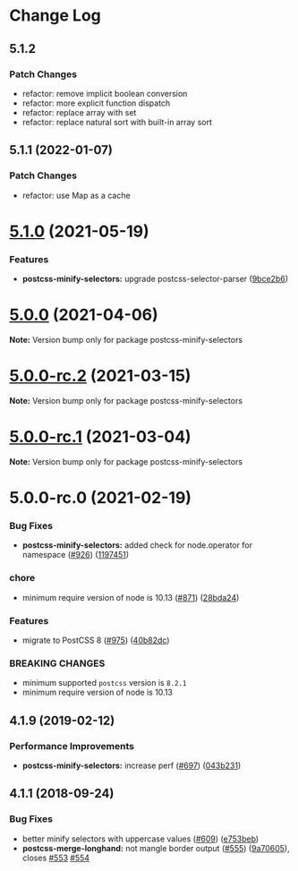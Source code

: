 # Change Log

## 5.1.2

### Patch Changes

- refactor: remove implicit boolean conversion
- refactor: more explicit function dispatch
- refactor: replace array with set
- refactor: replace natural sort with built-in array sort

## 5.1.1 (2022-01-07)

### Patch Changes

- refactor: use Map as a cache

# [5.1.0](https://github.com/cssnano/cssnano/compare/postcss-minify-selectors@5.0.0...postcss-minify-selectors@5.1.0) (2021-05-19)

### Features

- **postcss-minify-selectors:** upgrade postcss-selector-parser ([9bce2b6](https://github.com/cssnano/cssnano/commit/9bce2b6ccfa49c50be05efb0c80c1e3938b650b3))

# [5.0.0](https://github.com/cssnano/cssnano/compare/postcss-minify-selectors@5.0.0-rc.2...postcss-minify-selectors@5.0.0) (2021-04-06)

**Note:** Version bump only for package postcss-minify-selectors

# [5.0.0-rc.2](https://github.com/cssnano/cssnano/compare/postcss-minify-selectors@5.0.0-rc.1...postcss-minify-selectors@5.0.0-rc.2) (2021-03-15)

**Note:** Version bump only for package postcss-minify-selectors

# [5.0.0-rc.1](https://github.com/cssnano/cssnano/compare/postcss-minify-selectors@5.0.0-rc.0...postcss-minify-selectors@5.0.0-rc.1) (2021-03-04)

**Note:** Version bump only for package postcss-minify-selectors

# 5.0.0-rc.0 (2021-02-19)

### Bug Fixes

- **postcss-minify-selectors:** added check for node.operator for namespace ([#926](https://github.com/cssnano/cssnano/issues/926)) ([1197451](https://github.com/cssnano/cssnano/commit/11974512810272411256381527fc719a35a7492a))

### chore

- minimum require version of node is 10.13 ([#871](https://github.com/cssnano/cssnano/issues/871)) ([28bda24](https://github.com/cssnano/cssnano/commit/28bda243e32ce3ba89b3c358a5f78727b3732f11))

### Features

- migrate to PostCSS 8 ([#975](https://github.com/cssnano/cssnano/issues/975)) ([40b82dc](https://github.com/cssnano/cssnano/commit/40b82dca7f53ac02cd4fe62846dec79b898ccb49))

### BREAKING CHANGES

- minimum supported `postcss` version is `8.2.1`
- minimum require version of node is 10.13

## 4.1.9 (2019-02-12)

### Performance Improvements

- **postcss-minify-selectors:** increase perf ([#697](https://github.com/cssnano/cssnano/issues/697)) ([043b231](https://github.com/cssnano/cssnano/commit/043b2314cec1358bee3341ba2fd4bfe9e2eacaa2))

## 4.1.1 (2018-09-24)

### Bug Fixes

- better minify selectors with uppercase values ([#609](https://github.com/cssnano/cssnano/issues/609)) ([e753beb](https://github.com/cssnano/cssnano/commit/e753beb4eb8b50f5ad2d17342be4b108e0814544))
- **postcss-merge-longhand:** not mangle border output ([#555](https://github.com/cssnano/cssnano/issues/555)) ([9a70605](https://github.com/cssnano/cssnano/commit/9a706050b621e7795a9bf74eb7110b5c81804ffe)), closes [#553](https://github.com/cssnano/cssnano/issues/553) [#554](https://github.com/cssnano/cssnano/issues/554)
